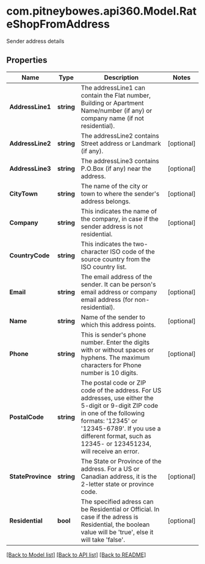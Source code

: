 # com.pitneybowes.api360.Model.RateShopFromAddress
Sender address details

## Properties

Name | Type | Description | Notes
------------ | ------------- | ------------- | -------------
**AddressLine1** | **string** | The addressLine1 can contain the Flat number, Building or Apartment Name/number (if any) or company name (if not residential). | 
**AddressLine2** | **string** | The addressLine2 contains Street address or Landmark (if any). | [optional] 
**AddressLine3** | **string** | The addressLine3 contains P.O.Box (if any) near the address. | [optional] 
**CityTown** | **string** | The name of the city or town to where the sender&#39;s address belongs. | [optional] 
**Company** | **string** | This indicates the name of the company, in case if the sender address is not residential. | [optional] 
**CountryCode** | **string** | This indicates the two-character ISO code of the source country from the ISO country list. | 
**Email** | **string** | The email address of the sender. It can be person&#39;s email address or company email address (for non-residential). | [optional] 
**Name** | **string** | Name of the sender to which this address points. | [optional] 
**Phone** | **string** | This is sender&#39;s phone number. Enter the digits with or without spaces or hyphens. The maximum characters for Phone number is 10 digits.  | [optional] 
**PostalCode** | **string** | The postal code or ZIP code of the address. For US addresses, use either the 5-digit or 9-digit ZIP code in one of the following formats: &#39;12345&#39; or &#39;12345-6789&#39;. If you use a different format, such as 12345- or 123451234, will receive an error. | 
**StateProvince** | **string** | The State or Province of the address. For a US or Canadian address, it is the 2-letter state or province code.  | [optional] 
**Residential** | **bool** | The specified adress can be Residential or Official. In case if the adress is Residential, the boolean value will be &#39;true&#39;, else it will take &#39;false&#39;. | [optional] 

[[Back to Model list]](../README.md#documentation-for-models) [[Back to API list]](../README.md#documentation-for-api-endpoints) [[Back to README]](../README.md)

